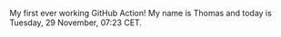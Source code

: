 My first ever working GitHub Action!
My name is Thomas and today is Tuesday, 29 November, 07:23 CET. 
